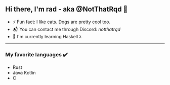 ## Hi there, I'm rad - aka @NotThatRqd 👋

- ⚡ Fun fact: I like cats. Dogs are pretty cool too.
- 📬 You can contact me through Discord: *notthatrqd*
- 🏫 I'm currently learning Haskell `λ`

---

### My favorite languages ✔️

- Rust
- ~~Java~~ Kotlin
- C
